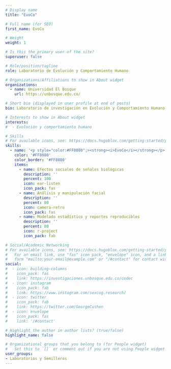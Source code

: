 ```yaml
---
# Display name
title: "EvoCo"

# Full name (for SEO)
first_name: EvoCo

# Weight
weight: 1

# Is this the primary user of the site?
superuser: false

# Role/position/tagline
role: Laboratorio de Evolución y Comportamiento Humano

# Organizations/Affiliations to show in About widget
organizations:
  - name: Universidad El Bosque
    url: https://unbosque.edu.co/

# Short bio (displayed in user profile at end of posts)
bio: Laboratorio de investigación en Evolución y Comportamiento Humano

# Interests to show in About widget
interests:
#  - Evolución y comportamiento humano

# Skills
# For available icons, see: https://docs.hugoblox.com/getting-started/page-builder/#icons
skills:
  - name: '<p style="color:#FF8080";><strong><i>EvoCo</i></strong></p>'
    color: '#FF8080'
    color_border: '#FF8080'
    items:
      - name: Efectos sociales de señales biológicas
        description: ''
        percent: 100
        icon: ear-listen
        icon_pack: fas
      - name: Análisis y manipulación facial
        description: ''
        percent: 80
        icon: camera-retro
        icon_pack: fas
      - name: Modelado estadístico y reportes reproducibles
        description: ''
        percent: 80
        icon: r-project
        icon_pack: fab

# Social/Academic Networking
# For available icons, see: https://docs.hugoblox.com/getting-started/page-builder/#icons
#   For an email link, use "fas" icon pack, "envelope" icon, and a link in the
#   form "mailto:your-email@example.com" or "/#contact" for contact widget.
social:
#  - icon: building-columns
#    icon_pack: fas
#    link: https://investigaciones.unbosque.edu.co/codec
#  - icon: instagram
#    icon_pack: fab
#    link: https://www.instagram.com/sexcog.research/
#  - icon: twitter
#    icon_pack: fab
#    link: https://twitter.com/GeorgeCushen
#  - icon: envelope
#    icon_pack: fas
#    link: '/#contact'

# Highlight the author in author lists? (true/false)
highlight_name: false

# Organizational groups that you belong to (for People widget)
#   Set this to `[]` or comment out if you are not using People widget.
user_groups:
- Laboratorios y Semilleros
---
```

